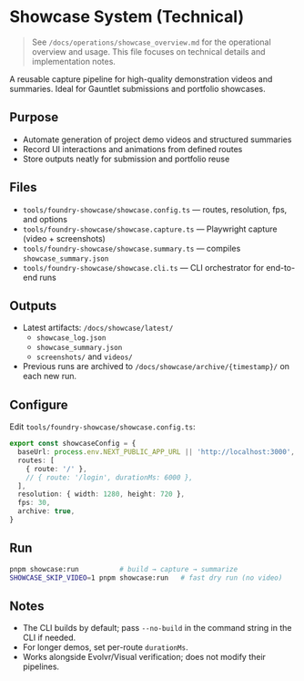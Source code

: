 # Showcase System (Technical)

> See `/docs/operations/showcase_overview.md` for the operational overview and usage. This file focuses on technical details and implementation notes.

A reusable capture pipeline for high-quality demonstration videos and summaries. Ideal for Gauntlet submissions and portfolio showcases.

## Purpose
- Automate generation of project demo videos and structured summaries
- Record UI interactions and animations from defined routes
- Store outputs neatly for submission and portfolio reuse

## Files
- `tools/foundry-showcase/showcase.config.ts` — routes, resolution, fps, and options
- `tools/foundry-showcase/showcase.capture.ts` — Playwright capture (video + screenshots)
- `tools/foundry-showcase/showcase.summary.ts` — compiles `showcase_summary.json`
- `tools/foundry-showcase/showcase.cli.ts` — CLI orchestrator for end-to-end runs

## Outputs
- Latest artifacts: `/docs/showcase/latest/`
  - `showcase_log.json`
  - `showcase_summary.json`
  - `screenshots/` and `videos/`
- Previous runs are archived to `/docs/showcase/archive/{timestamp}/` on each new run.

## Configure
Edit `tools/foundry-showcase/showcase.config.ts`:
```ts
export const showcaseConfig = {
  baseUrl: process.env.NEXT_PUBLIC_APP_URL || 'http://localhost:3000',
  routes: [
    { route: '/' },
    // { route: '/login', durationMs: 6000 },
  ],
  resolution: { width: 1280, height: 720 },
  fps: 30,
  archive: true,
}
```

## Run
```bash
pnpm showcase:run          # build → capture → summarize
SHOWCASE_SKIP_VIDEO=1 pnpm showcase:run   # fast dry run (no video)
```

## Notes
- The CLI builds by default; pass `--no-build` in the command string in the CLI if needed.
- For longer demos, set per-route `durationMs`.
- Works alongside Evolvr/Visual verification; does not modify their pipelines.
